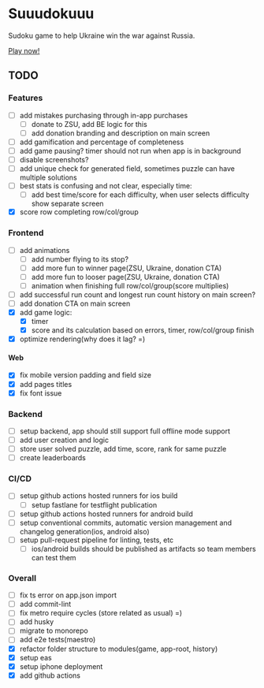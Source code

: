 # Suuudokuuu
Sudoku game to help Ukraine win the war against Russia.

[Play now!](https://www.suuudokuuu.com/)

## TODO

### Features
- [ ] add mistakes purchasing through in-app purchases
    - [ ] donate to ZSU, add BE logic for this
    - [ ] add donation branding and description on main screen
- [ ] add gamification and percentage of completeness
- [ ] add game pausing? timer should not run when app is in background
- [ ] disable screenshots?
- [ ] add unique check for generated field, sometimes puzzle can have multiple solutions
- [ ] best stats is confusing and not clear, especially time:
  - [ ] add best time/score for each difficulty, when user selects difficulty show separate screen
- [x] score row completing row/col/group

### Frontend
- [ ] add animations
    - [ ] add number flying to its stop?
    - [ ] add more fun to winner page(ZSU, Ukraine, donation CTA)
    - [ ] add more fun to looser page(ZSU, Ukraine, donation CTA)
    - [ ] animation when finishing full row/col/group(score multiplies)
- [ ] add successful run count and longest run count history on main screen?
- [ ] add donation CTA on main screen
- [x] add game logic:
  - [x] timer
  - [x] score and its calculation based on errors, timer, row/col/group finish
- [x] optimize rendering(why does it lag? =)

#### Web
- [x] fix mobile version padding and field size
- [x] add pages titles
- [x] fix font issue

### Backend
- [ ] setup backend, app should still support full offline mode support
- [ ] add user creation and logic
- [ ] store user solved puzzle, add time, score, rank for same puzzle
- [ ] create leaderboards

### CI/CD
- [ ] setup github actions hosted runners for ios build
  - [ ] setup fastlane for testflight publication
- [ ] setup github actions hosted runners for android build
- [ ] setup conventional commits, automatic version management and changelog generation(ios, android also)
- [ ] setup pull-request pipeline for linting, tests, etc
  - [ ] ios/android builds should be published as artifacts so team members can test them

### Overall
- [ ] fix ts error on app.json import
- [ ] add commit-lint
- [ ] fix metro require cycles (store related as usual) =)
- [ ] add husky
- [ ] migrate to monorepo
- [ ] add e2e tests(maestro)
- [x] refactor folder structure to modules(game, app-root, history)
- [x] setup eas
- [x] setup iphone deployment
- [x] add github actions
